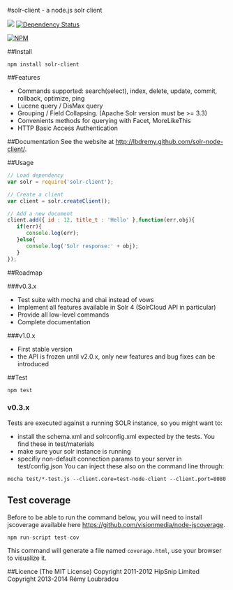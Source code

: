 #solr-client - a node.js solr client

[![](https://secure.travis-ci.org/lbdremy/solr-node-client.png)](http://travis-ci.org/#!/lbdremy/solr-node-client) [![Dependency Status](https://gemnasium.com/lbdremy/solr-node-client.png)](https://gemnasium.com/lbdremy/solr-node-client)

[![NPM](https://nodei.co/npm/solr-client.png?downloads=true&stars=true)](https://nodei.co/npm/solr-client/)

##Install

```
npm install solr-client
```

##Features
- Commands supported: search(select), index, delete, update, commit, rollback, optimize, ping
- Lucene query / DisMax query
- Grouping / Field Collapsing. (Apache Solr version must be >= 3.3)
- Convenients methods for querying with Facet, MoreLikeThis
- HTTP Basic Access Authentication

##Documentation
See the website at http://lbdremy.github.com/solr-node-client/.

##Usage

```js
// Load dependency
var solr = require('solr-client');

// Create a client
var client = solr.createClient();

// Add a new document
client.add({ id : 12, title_t : 'Hello' },function(err,obj){
   if(err){
      console.log(err);
   }else{
      console.log('Solr response:' + obj);
   }
});
```
##Roadmap

###v0.3.x

- Test suite with mocha and chai instead of vows
- Implement all features available in Solr 4 (SolrCloud API in particular)
- Provide all low-level commands
- Complete documentation

###v1.0.x

- First stable version
- the API is frozen until v2.0.x, only new features and bug fixes can be introduced

##Test

```
npm test
```
### v0.3.x
Tests are executed against a running SOLR instance, so you might want to:
- install the schema.xml and solrconfig.xml expected by the tests. You find these in test/materials
- make sure your solr instance is running
- specifiy non-default connection params to your server in test/config.json You can inject these also on the command line through:
```
mocha test/*-test.js --client.core=test-node-client --client.port=8080
```
## Test coverage

Before to be able to run the command below, you will need to install jscoverage available here https://github.com/visionmedia/node-jscoverage.

```js
npm run-script test-cov
```

This command will generate a file named `coverage.html`, use your browser to visualize it.

##Licence
(The MIT License)
Copyright 2011-2012 HipSnip Limited
Copyright 2013-2014 Rémy Loubradou
